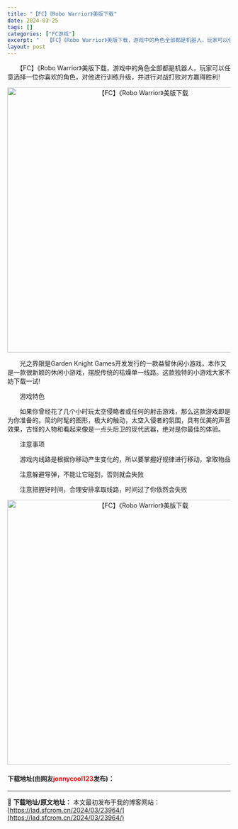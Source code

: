 ```yaml
---
title: "【FC】《Robo Warrior》美版下载"
date: 2024-03-25
tags: []
categories: ["FC游戏"]
excerpt: "　　【FC】《Robo Warrior》美版下载，游戏中的角色全部都是机器人，玩家可以任意选择一位你喜欢的角色，对他进行训练升级，并进行对战打败对方赢得胜利! 　　光之界限是Garden Knight Games开发发行的一款益智休闲小游戏，本作又是一款很新颖的休闲小游戏，摆脱传统的枯燥单一线路。这&hellip;"
layout: post
---
```


 <p>　　【FC】《Robo Warrior》美版下载，游戏中的角色全部都是机器人，玩家可以任意选择一位你喜欢的角色，对他进行训练升级，并进行对战打败对方赢得胜利!</p> <p align="center"><img align="" border="0" src="https://lad.sfcrom.cn/wp-content/uploads/2024/03/20240325_660198ee72b6c.png" width="598" alt="【FC】《Robo Warrior》美版下载" /></p> <p>　　光之界限是Garden Knight Games开发发行的一款益智休闲小游戏，本作又是一款很新颖的休闲小游戏，摆脱传统的枯燥单一线路。这款独特的小游戏大家不妨下载一试!</p> <p>　　游戏特色</p> <p>　　如果你曾经花了几个小时玩太空侵略者或任何的射击游戏，那么这款游戏即是为你准备的。简约时髦的图形，极大的触动，太空入侵者的氛围，具有优美的声音效果，古怪的人物和看起来像是一点头后卫的现代武器，绝对是你最佳的体验。</p> <p>　　注意事项</p> <p>　　游戏内线路是根据你移动产生变化的，所以要掌握好规律进行移动，拿取物品</p> <p>　　注意躲避导弹，不能让它碰到，否则就会失败</p> <p>　　注意把握好时间，合理安排拿取线路，时间过了你依然会失败</p> <p align="center"><img align="" border="0" src="https://lad.sfcrom.cn/wp-content/uploads/2024/03/20240325_660198efc0512.png" width="598" alt="【FC】《Robo Warrior》美版下载" /></p> <p><h4>下载地址(由网友<font color="red">jonnycool123</font>发布)：</h4></p> 

---
📖 **下载地址/原文地址：** 本文最初发布于我的博客网站：[https://lad.sfcrom.cn/2024/03/23964/](https://lad.sfcrom.cn/2024/03/23964/)
